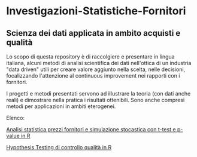 # Investigazioni-Statistiche-Fornitori
## Scienza dei dati applicata in ambito acquisti e qualità 

Lo scopo di questa repository è di raccolgiere e presentare in lingua italiana, alcuni metodi di analisi scientifica dei dati nell'ottica di un industria "data driven" utili per creare valore aggiunto nella scelta, nelle decisioni, focalizzando l'attenzione al continuous improvement nei rapporti con i fornitori.

I progetti e metodi presentati servono ad illustrare la teoria (con dati anche reali) e dimostrare nella pratica i risultati ottenibili. Sono anche compresi metodi per applicazioni in ambiti eterogenei.

Elenco:

[Analisi statistica prezzi fornitori e simulazione stocastica con t-test e p-value in R](https://github.com/LorenzoNegri/investigazioni-scientifiche-fornitori/tree/master/Analisi%20statistica%20prezzi%20fornitori%20e%20simulazione%20stocastica%20con%20t-test%20e%20p-value%20in%20R)

[Hypothesis Testing di controllo qualità in R](https://github.com/LorenzoNegri/Investigazioni-Statistiche-Fornitori/tree/master/Test%20Ipotesi%20controllo%20qualit%C3%A0)






